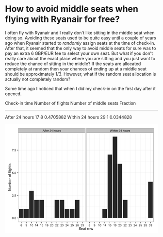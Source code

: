 



# How to avoid middle seats when flying with Ryanair for free?

I often fly with Ryanair and I really don't like sitting in the middle seat when doing so. Avoiding these seats used to be quite easy until a couple of years ago when Ryanair started to *randomly* assign seats at the time of check-in. After that, it seemed that the only way to avoid middle seats for sure was to pay an extra 6 GBP/EUR fee to select your own seat. But what if you don't really care about the exact place where you are sitting and you just want to reduce the chance of sitting in the middle? If the seats are allocated completely at random then your chances of ending up at a middle seat should be approximately 1/3. However, what if the random seat allocation is actually not completely random? 

Some time ago I noticed that when I did my check-in on the first day after it opened.


Check-in time      Number of flights   Number of middle seats    Fraction
----------------  ------------------  -----------------------  ----------
After 24 hours                    17                        8   0.4705882
Within 24 hours                   29                        1   0.0344828

![](README_files/figure-html/unnamed-chunk-3-1.png) 
